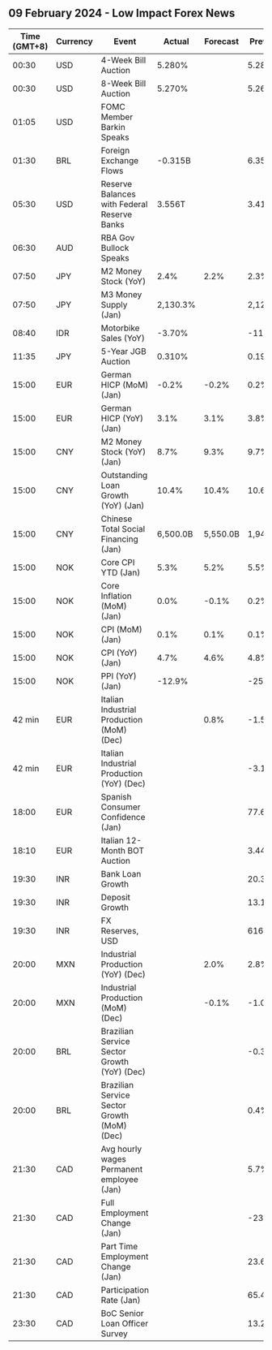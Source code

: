 ## 09 February 2024 - Low Impact Forex News

| Time (GMT+8) | Currency | Event | Actual | Forecast | Previous |
|------|----------|-------|--------|----------|----------|
| 00:30 | USD | 4-Week Bill Auction | 5.280% |  | 5.280% |
| 00:30 | USD | 8-Week Bill Auction | 5.270% |  | 5.265% |
| 01:05 | USD | FOMC Member Barkin Speaks |  |  |  |
| 01:30 | BRL | Foreign Exchange Flows | -0.315B |  | 6.355B |
| 05:30 | USD | Reserve Balances with Federal Reserve Banks | 3.556T |  | 3.412T |
| 06:30 | AUD | RBA Gov Bullock Speaks |  |  |  |
| 07:50 | JPY | M2 Money Stock (YoY) | 2.4% | 2.2% | 2.3% |
| 07:50 | JPY | M3 Money Supply (Jan) | 2,130.3% |  | 2,124.4% |
| 08:40 | IDR | Motorbike Sales (YoY) | -3.70% |  | -11.60% |
| 11:35 | JPY | 5-Year JGB Auction | 0.310% |  | 0.197% |
| 15:00 | EUR | German HICP (MoM) (Jan) | -0.2% | -0.2% | 0.2% |
| 15:00 | EUR | German HICP (YoY) (Jan) | 3.1% | 3.1% | 3.8% |
| 15:00 | CNY | M2 Money Stock (YoY) (Jan) | 8.7% | 9.3% | 9.7% |
| 15:00 | CNY | Outstanding Loan Growth (YoY) (Jan) | 10.4% | 10.4% | 10.6% |
| 15:00 | CNY | Chinese Total Social Financing (Jan) | 6,500.0B | 5,550.0B | 1,940.0B |
| 15:00 | NOK | Core CPI YTD (Jan) | 5.3% | 5.2% | 5.5% |
| 15:00 | NOK | Core Inflation (MoM) (Jan) | 0.0% | -0.1% | 0.2% |
| 15:00 | NOK | CPI (MoM) (Jan) | 0.1% | 0.1% | 0.1% |
| 15:00 | NOK | CPI (YoY) (Jan) | 4.7% | 4.6% | 4.8% |
| 15:00 | NOK | PPI (YoY) (Jan) | -12.9% |  | -25.6% |
| 42 min | EUR | Italian Industrial Production (MoM) (Dec) |  | 0.8% | -1.5% |
| 42 min | EUR | Italian Industrial Production (YoY) (Dec) |  |  | -3.1% |
| 18:00 | EUR | Spanish Consumer Confidence (Jan) |  |  | 77.6 |
| 18:10 | EUR | Italian 12-Month BOT Auction |  |  | 3.442% |
| 19:30 | INR | Bank Loan Growth |  |  | 20.3% |
| 19:30 | INR | Deposit Growth |  |  | 13.1% |
| 19:30 | INR | FX Reserves, USD |  |  | 616.73B |
| 20:00 | MXN | Industrial Production (YoY) (Dec) |  | 2.0% | 2.8% |
| 20:00 | MXN | Industrial Production (MoM) (Dec) |  | -0.1% | -1.0% |
| 20:00 | BRL | Brazilian Service Sector Growth (YoY) (Dec) |  |  | -0.3% |
| 20:00 | BRL | Brazilian Service Sector Growth (MoM) (Dec) |  |  | 0.4% |
| 21:30 | CAD | Avg hourly wages Permanent employee (Jan) |  |  | 5.7% |
| 21:30 | CAD | Full Employment Change (Jan) |  |  | -23.5K |
| 21:30 | CAD | Part Time Employment Change (Jan) |  |  | 23.6K |
| 21:30 | CAD | Participation Rate (Jan) |  |  | 65.4% |
| 23:30 | CAD | BoC Senior Loan Officer Survey |  |  | 13.2 |

